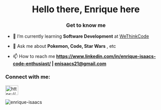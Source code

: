 <h1 align="center">Hello there, Enrique here</h1>
<h3 align="center">Get to know me</h3>

- 🌱 I’m currently learning **Software Development** at <a href="https://www.wethinkcode.co.za/" target="_blank">WeThinkCode</a>

- 💬 Ask me about **Pokemon, Code, Star Wars** , etc

- 📫 How to reach me **https://www.linkedin.com/in/enrique-isaacs-code-enthusiast/ | enisaacs21@gmail.com**

<h3 align="left">Connect with me:</h3>
<p align="left">
<a href="https://linkedin.com/in/https://www.linkedin.com/in/enrique-isaacs-code-enthusiast/" target="blank"><img align="center" src="https://raw.githubusercontent.com/rahuldkjain/github-profile-readme-generator/master/src/images/icons/Social/linked-in-alt.svg" alt="https://www.linkedin.com/in/enrique-isaacs-code-enthusiast/" height="30" width="40" /></a>
</p>


<p><img align="center" src="https://github-readme-stats.vercel.app/api/top-langs?username=enrique-isaacs&show_icons=true&locale=en&layout=compact" alt="enrique-isaacs" /></p>
